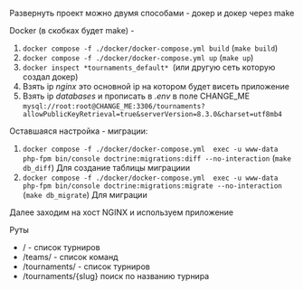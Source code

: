 Развернуть проект можно двумя способами - докер и докер через make

Docker (в скобках будет make) -
1) `docker compose -f ./docker/docker-compose.yml build` (`make build`)
2) `docker compose -f ./docker/docker-compose.yml up` (`make up`)
3) `docker inspect *tournaments_default* `(или другую сеть которую создал докер)
4) Взять ip *nginx* это основной ip на котором будет висеть приложение
5) Взять ip *databases* и прописать в *.env* в поле  CHANGE_ME `mysql://root:root@CHANGE_ME:3306/tournaments?allowPublicKeyRetrieval=true&serverVersion=8.3.0&charset=utf8mb4`

Оставшаяся настройка - миграции:
1) `docker compose -f ./docker/docker-compose.yml  exec -u www-data php-fpm bin/console doctrine:migrations:diff --no-interaction`
   (`make db_diff`) Для создание таблицы миграциии
2) `docker compose -f ./docker/docker-compose.yml  exec -u www-data php-fpm bin/console doctrine:migrations:migrate --no-interaction` (`make db_migrate`) Для миграции

Далее заходим на хост NGINX и используем приложение

Руты 

* / - список турниров
* /teams/ - список команд
* /tournaments/ - список турниров
* /tournaments/{slug} поиск по названию турнира